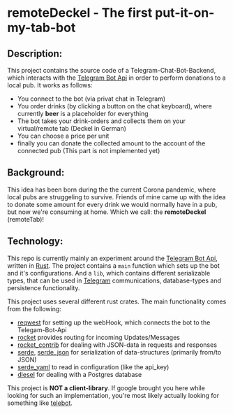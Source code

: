 # remoteDeckel - The first put-it-on-my-tab-bot

## Description:

This project contains the source code of a Telegram-Chat-Bot-Backend, which interacts with the [Telegram Bot Api](https://core.telegram.org/bots/api) in order to perform donations to a local pub.
It works as follows:

- You connect to the bot (via privat chat in Telegram)
- You order drinks (by clicking a button on the chat keyboard), where currently **beer** is a placeholder for everything
- The bot takes your drink-orders and collects them on your virtual/remote tab (Deckel in German)
- You can choose a price per unit
- finally you can donate the collected amount to the account of the connected pub (This part is not implemented yet)

## Background:

This idea has been born during the the current Corona pandemic, where local pubs are struggeling to survive. Friends of mine came up with the idea to donate some amount for every drink we would normally have in a pub, but now we're consuming at home. Which we call: the **remoteDeckel** (remoteTab)!

## Technology:

This repo is currently mainly an experiment around the [Telegram Bot Api](https://core.telegram.org/bots/api), written in [Rust](https://www.rust-lang.org/).
The project contains a `main` function which sets up the bot and it's configurations.
And a `lib`, which contains different serializable types, that can be used in [Telegram](https://telegram.org) communications, database-types and persistence functionality.

This project uses several different rust crates. The main functionality comes from the following:

- [reqwest](https://docs.rs/reqwest/0.10.6/reqwest/) for setting up the webHook, which connects the bot to the Telegam-Bot-Api
- [rocket](https://rocket.rs/) provides routing for incoming Updates/Messages
- [rocket_contrib](https://api.rocket.rs/v0.4/rocket_contrib/) for dealing with JSON-data in requests and responses
- [serde](https://github.com/serde-rs/serde), [serde_json](https://github.com/serde-rs/json) for serialization of data-structures (primarily from/to JSON)
- [serde_yaml](https://docs.serde.rs/serde_yaml/index.html) to read in configuration (like the api_key)
- [diesel](http://diesel.rs/) for dealing with a Postgres database

This project is **NOT a client-library**. If google brought you here while looking for such an implementation, you're most likely actually looking for something like [telebot](https://github.com/bytesnake/telebot).
